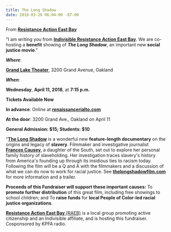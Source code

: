 ```yaml
---
title: The Long Shadow
date: 2018-03-28 06:04:00 -07:00
---
```


From [**Resistance Action East Bay**](https://indivisible-raeb.org/)

"I am writing you from [**Indivisible Resistance Action East Bay**](https://indivisible-raeb.org/). We are co-hosting a **benefit** showing of ***The Long Shadow***, an important new **social justice movie**."

***Where***:
 
**[Grand Lake Theater](http://www.renaissancerialto.com/)**, 
3200 Grand Avenue, Oakland

***When***: 

**Wednesday**, 
**April 11, 2018**, at 
**7:15 p.m.**

**Tickets Available Now**

**In advance**: Online at [**renaissancerialto.com**](http://renaissancerialto.com/)

**At the door**: 
3200 Grand Ave., Oakland on April 11

**General Admission: $15; Students: $10**

"**[The Long Shadow](http://thelongshadowfilm.com/)** is a wonderful new **feature-length documentary** on the origins and legacy of **slavery**.
Filmmaker and investigative journalist **[Frances Causey](http://www.imdb.com/name/nm2809859/)**, a daughter of the South, set out to explore her personal family history of slaveholding. Her investigation traces slavery's history from America's founding up through its insidious ties to racism today. Following the film will be a Q and A with the filmmakers and a discussion of what we can do now to work for racial justice. See [**thelongshadowfilm.com**](http://thelongshadowfilm.com/) for more information and a trailer.

**Proceeds of this Fundraiser will support these important causes:**
To **promote further distribution** of this great film, including free showings to school children; and
To **raise funds** for **local People of Color-led racial justice organizations**.

[**Resistance Action East Bay** (RAEB)](https://indivisible-raeb.org/) is a local group promoting active citizenship and an Indivisible affiliate, and is hosting this fundraiser. Cosponsored by KPFA radio.


